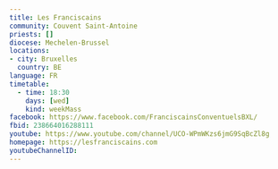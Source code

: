 ```yaml
---
title: Les Franciscains
community: Couvent Saint-Antoine
priests: []
diocese: Mechelen-Brussel
locations:
- city: Bruxelles
  country: BE
language: FR
timetable:
  - time: 18:30
    days: [wed]
    kind: weekMass
facebook: https://www.facebook.com/FranciscainsConventuelsBXL/
fbid: 238664016288111
youtube: https://www.youtube.com/channel/UCO-WPmWKzs6jmG9SqBcZl8g
homepage: https://lesfranciscains.com
youtubeChannelID: 
---
```


